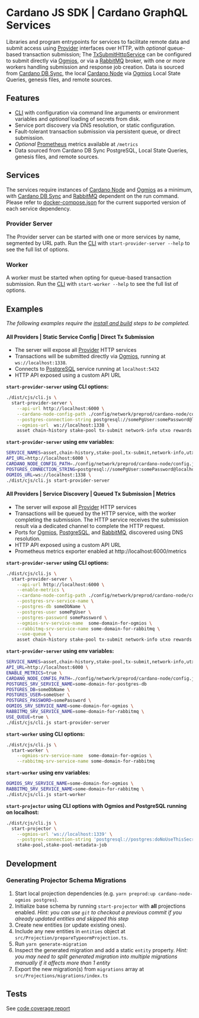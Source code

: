 # Cardano JS SDK | Cardano GraphQL Services

Libraries and program entrypoints for services to facilitate remote data and submit access using
[Provider] interfaces over HTTP, with _optional_ queue-based transaction submission; The
[TxSubmitHttpService] can be configured to submit directly via [Ogmios], or via a [RabbitMQ] broker,
with one or more workers handling submission and response job creation. Data is sourced from
[Cardano DB Sync], the local [Cardano Node] via [Ogmios] Local State Queries, genesis files, and
remote sources.

## Features

- [CLI] with configuration via command line arguments or environment variables and _optional_ loading of secrets from disk.
- Service port discovery via DNS resolution, or static configuration.
- Fault-tolerant transaction submission via persistent queue, or direct submission.
- _Optional_ [Prometheus] metrics available at `/metrics`
- Data sourced from Cardano DB Sync PostgreSQL, Local State Queries, genesis files, and remote
  sources.

## Services

The services require instances of [Cardano Node] and [Ogmios] as a minimum, with
[Cardano DB Sync] and [RabbitMQ] dependent on the run command. Please refer to
[docker-compose.json](./docker-compose.yml) for the current supported version of each service
dependency.

### Provider Server

The Provider server can be started with one or more services by name, segmented by URL path.
Run the [CLI] with `start-provider-server --help` to see the full list of options.

### Worker

A worker must be started when opting for queue-based transaction submission.
Run the [CLI] with `start-worker --help` to see the full list of options.

## Examples

_The following examples require the [install and build] steps to be completed._

#### All Providers | Static Service Config | Direct Tx Submission

- The server will expose all [Provider] HTTP services
- Transactions will be submitted directly via [Ogmios], running at `ws://localhost:1338`.
- Connects to [PostgreSQL] service running at `localhost:5432`
- HTTP API exposed using a custom API URL

**`start-provider-server` using CLI options:**

```bash
./dist/cjs/cli.js \
  start-provider-server \
    --api-url http://localhost:6000 \
    --cardano-node-config-path ./config/network/preprod/cardano-node/config.json \
    --postgres-connection-string postgresql://somePgUser:somePassword@localhost:5432/someDbName \
    --ogmios-url  ws://localhost:1338 \
    asset chain-history stake-pool tx-submit network-info utxo rewards
```

**`start-provider-server` using env variables:**

```bash
SERVICE_NAMES=asset,chain-history,stake-pool,tx-submit,network-info,utxo,rewards \
API_URL=http://localhost:6000 \
CARDANO_NODE_CONFIG_PATH=./config/network/preprod/cardano-node/config.json \
POSTGRES_CONNECTION_STRING=postgresql://somePgUser:somePassword@localhost:5432/someDbName \
OGMIOS_URL=ws://localhost:1338 \
./dist/cjs/cli.js start-provider-server
```

#### All Providers | Service Discovery | Queued Tx Submission | Metrics

- The server will expose all [Provider] HTTP services
- Transactions will be queued by the HTTP service, with the worker completing the
  submission. The HTTP service receives the submission result via a dedicated channel to
  complete the HTTP request.
- Ports for [Ogmios], [PostgreSQL], and [RabbitMQ], discovered using DNS resolution.
- HTTP API exposed using a custom API URL
- Prometheus metrics exporter enabled at http://localhost:6000/metrics

**`start-provider-server` using CLI options:**

```bash
./dist/cjs/cli.js \
  start-provider-server \
    --api-url http://localhost:6000 \
    --enable-metrics \
    --cardano-node-config-path ./config/network/preprod/cardano-node/config.json \
    --postgres-srv-service-name \
    --postgres-db someDbName \
    --postgres-user somePgUser \
    --postgres-password somePassword \
    --ogmios-srv-service-name  some-domain-for-ogmios \
    --rabbitmq-srv-service-name some-domain-for-rabbitmq \
    --use-queue \
    asset chain-history stake-pool tx-submit network-info utxo rewards
```

**`start-provider-server` using env variables:**

```bash
SERVICE_NAMES=asset,chain-history,stake-pool,tx-submit,network-info,utxo,rewards \
API_URL=http://localhost:6000 \
ENABLE_METRICS=true \
CARDANO_NODE_CONFIG_PATH=./config/network/preprod/cardano-node/config.json \
POSTGRES_SRV_SERVICE_NAME=some-domain-for-postgres-db
POSTGRES_DB=someDbName \
POSTGRES_USER=someUser \
POSTGRES_PASSWORD=somePassword \
OGMIOS_SRV_SERVICE_NAME=some-domain-for-ogmios \
RABBITMQ_SRV_SERVICE_NAME=some-domain-for-rabbitmq \
USE_QUEUE=true \
./dist/cjs/cli.js start-provider-server
```

**`start-worker` using CLI options:**

```bash
./dist/cjs/cli.js \
  start-worker \
    --ogmios-srv-service-name  some-domain-for-ogmios \
    --rabbitmq-srv-service-name some-domain-for-rabbitmq
```

**`start-worker` using env variables:**

```bash
OGMIOS_SRV_SERVICE_NAME=some-domain-for-ogmios \
RABBITMQ_SRV_SERVICE_NAME=some-domain-for-rabbitmq \
./dist/cjs/cli.js start-worker
```

**`start-projector` using CLI options with Ogmios and PostgreSQL running on localhost:**

```bash
./dist/cjs/cli.js \
  start-projector \
    --ogmios-url 'ws://localhost:1339' \
    --postgres-connection-string 'postgresql://postgres:doNoUseThisSecret!@localhost/projection' \
    stake-pool,stake-pool-metadata-job
```

## Development

### Generating Projector Schema Migrations

1. Start local projection dependencies (e.g. `yarn preprod:up cardano-node-ogmios postgres`).
1. Initialize base schema by running `start-projector` with **all** projections enabled. *Hint: you can use `git` to checkout a previous commit if you already updated entities and skipped this step*
2. Create new entities (or update existing ones).
3. Include any new entities in `entities` object at `src/Projection/prepareTypeormProjection.ts`.
4. Run `yarn generate-migration`
5. Inspect the generated migration and add a static `entity` property. *Hint: you may need to split generated migration into multiple migrations manually if it affects more than 1 entity*
6. Export the new migration(s) from `migrations` array at `src/Projections/migrations/index.ts`

## Tests

See [code coverage report]

[cardano db sync]: https://github.com/input-output-hk/cardano-db-sync
[cardano node]: https://github.com/input-output-hk/cardano-node
[cli]: ./src/cli.ts
[code coverage report]: https://input-output-hk.github.io/cardano-js-sdk/coverage/cardano-services
[install and build]: ../../README.md#install-and-build
[ogmios]: https://ogmios.dev/
[postgresql]: https://www.postgresql.org/
[prometheus]: https://prometheus.io/
[provider]: ../core/src/Provider
[rabbitmq]: https://www.rabbitmq.com/
[txsubmithttpservice]: ./src/TxSubmit/TxSubmitHttpService.ts
